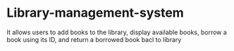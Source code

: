 # Library-management-system
 It allows users to add books to the library, display available books, borrow a book using its ID, and return a borrowed book bacl to library
